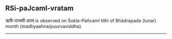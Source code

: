 ## RSi-paJcamI-vratam
ऋषि-पञ्चमी-व्रतम् is observed on Śukla-Pañcamī tithi of Bhādrapada (lunar) month (madhyaahna/puurvaviddha).



---
